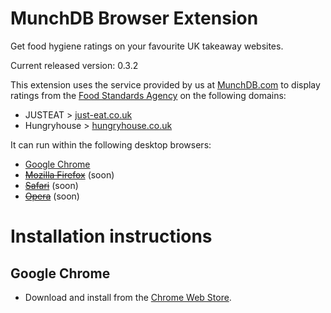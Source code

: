 # MunchDB Browser Extension

Get food hygiene ratings on your favourite UK takeaway websites.

Current released version: 0.3.2

This extension uses the service provided by us at [MunchDB.com][MunchDB] to
display ratings from the [Food Standards Agency][FSA] on the following
domains:

* JUSTEAT > [just-eat.co.uk][JUSTEAT]
* Hungryhouse > [hungryhouse.co.uk][Hungryhouse]

It can run within the following desktop browsers:

* [Google Chrome][Chrome]
* ~~[Mozilla Firefox][Firefox]~~ (soon)
* ~~[Safari][Safari]~~ (soon)
* ~~[Opera][Opera]~~ (soon)

# Installation instructions

## Google Chrome

* Download and install from the [Chrome Web
  Store](https://chrome.google.com/webstore/detail/munchdb-food-hygiene-rati/diocoabnonklkkkmhchegbfjmekfjfpm).

[MunchDB]: https://munchdb.com "Food Hygiene ratings for JUSTEAT & Hungryhouse takeway websites"
[FSA]: http://fsa.gov.uk "The UK's Food Standards Agency"

[JUSTEAT]: http://www.just-eat.co.uk
[Hungryhouse]: https://hungryhouse.co.uk

[Chrome]: http://todo
[Firefox]: http://todo
[Safari]: http://todo
[Opera]: http://todo
